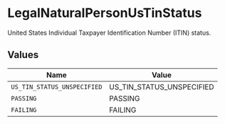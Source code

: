 # LegalNaturalPersonUsTinStatus

United States Individual Taxpayer Identification Number (ITIN) status.


## Values

| Name                        | Value                       |
| --------------------------- | --------------------------- |
| `US_TIN_STATUS_UNSPECIFIED` | US_TIN_STATUS_UNSPECIFIED   |
| `PASSING`                   | PASSING                     |
| `FAILING`                   | FAILING                     |